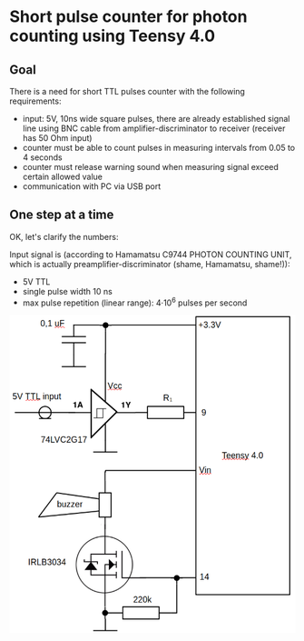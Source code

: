 # Short pulse counter for photon counting using Teensy 4.0

## Goal
There is a need for short TTL pulses counter with the following requirements:
* input: 5V, 10ns wide square pulses, there are already established signal line using BNC cable from amplifier-discriminator to receiver (receiver has 50 Ohm input)
* counter must be able to count pulses in measuring intervals from 0.05 to 4 seconds
* counter must release warning sound when measuring signal exceed certain allowed value
* communication with PC via USB port

## One step at a time

OK, let's clarify the numbers:

Input signal is (according to Hamamatsu C9744 PHOTON COUNTING UNIT, which is actually preamplifier-discriminator (shame, Hamamatsu, shame!)):

- 5V TTL
- single pulse width 10 ns
- max pulse repetition (linear range): 4·10<sup>6</sup> pulses per second

  

![Alt Text](https://github.com/serhiykobyakov/nanosecond-pulse-counter-using-Teensy/blob/main/circuit.png)
